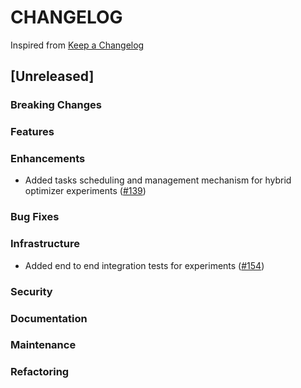 # CHANGELOG

Inspired from [Keep a Changelog](https://keepachangelog.com/en/1.0.0/)

## [Unreleased]

### Breaking Changes

### Features

### Enhancements
* Added tasks scheduling and management mechanism for hybrid optimizer experiments ([#139](https://github.com/opensearch-project/search-relevance/pull/139))

### Bug Fixes

### Infrastructure
* Added end to end integration tests for experiments ([#154](https://github.com/opensearch-project/search-relevance/pull/154))

### Security

### Documentation

### Maintenance

### Refactoring
